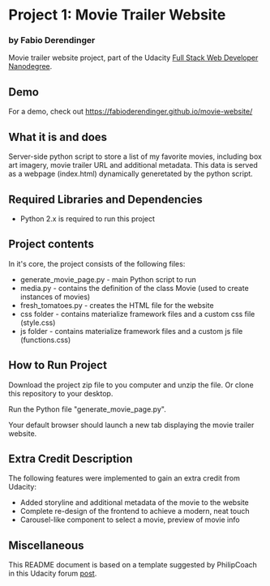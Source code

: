 # Project 1: Movie Trailer Website
### by Fabio Derendinger

Movie trailer website project, part of the Udacity [Full Stack Web Developer
Nanodegree](https://www.udacity.com/course/full-stack-web-developer-nanodegree--nd004).

## Demo

For a demo, check out <https://fabioderendinger.github.io/movie-website/>

## What it is and does

Server-side python script to store a list of my favorite movies, including box art imagery, movie trailer URL and additional metadata. This data is served as a webpage (index.html) dynamically generetated by the python script.

## Required Libraries and Dependencies

- Python 2.x is required to run this project

## Project contents

In it's core, the project consists of the following files:

* generate_movie_page.py - main Python script to run
* media.py - contains the definition of the class Movie (used to create instances of movies)
* fresh_tomatoes.py - creates the HTML file for the website
* css folder - contains materialize framework files and a custom css file (style.css)
* js folder - contains materialize framework files and a custom js file (functions.css)

## How to Run Project

Download the project zip file to you computer and unzip the file. Or clone this
repository to your desktop.

Run the Python file "generate_movie_page.py".

Your default browser should launch a new tab displaying the movie trailer website.

## Extra Credit Description

The following features were implemented to gain an extra credit from Udacity:

* Added storyline and additional metadata of the movie to the website
* Complete re-design of the frontend to achieve a modern, neat touch
* Carousel-like component to select a movie, preview of movie info

## Miscellaneous

This README document is based on a template suggested by PhilipCoach in this
Udacity forum [post](https://discussions.udacity.com/t/readme-files-in-project-1/23524).

